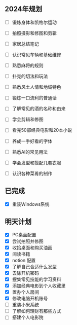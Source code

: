 ## 2024年规划
- [ ] 锻炼身体和凯格尔运动
- [ ] 拍照摄影和修图和剪辑
- [ ] 家居总结笔记
- [ ] 认识常见车辆和基础维修
- [ ] 熟悉麻将的规则
- [ ] 扑克的切法和玩法
- [ ] 熟悉风土人情和地域特色
- [ ] 锻炼一口流利的普通话
- [ ] 了解常见的酒的名称和由来
- [ ] 学会剪辑和修图
- [ ] 看完50部经典电影和20本小说
- [ ] 养成一手好看的字体
- [ ] 熟悉AI的常见用法
- [ ] 学会发型和搭配几套衣服
- [ ] 认识各种菜肴的制作


## 已完成
- [x] 重装Windows系统




## 明天计划
- [x] PC桌面配置
- [x] 尝试拍照并修图
- [x] 收拾桌面和购买油画
- [x] 阅读书籍
- [x] notion 配置
- [x] 了解自己合适什么发型
- [x] 去除开机密码
- [x] 搜集常见技能的学习资料
- [x] 添加经典电影到个人收藏里
- [x] 置办个人房间
- [x] 修改电脑开机账号
- [ ] 重装小米系统  
- [ ] 了解如何理财有那些方式
- [ ] 搭建个人电影院
